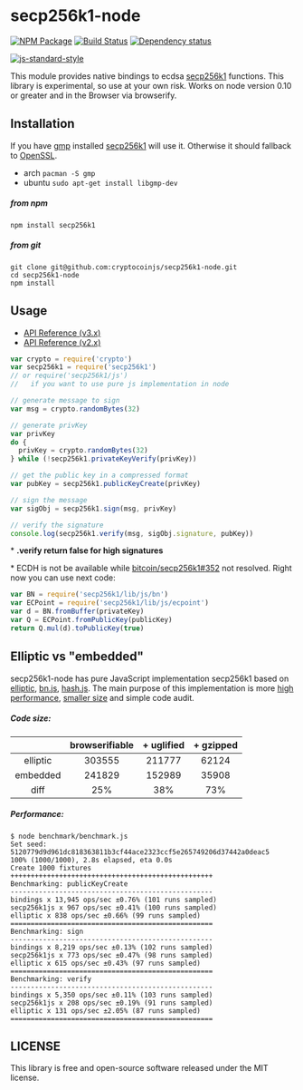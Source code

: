 # secp256k1-node

[![NPM Package](https://img.shields.io/npm/v/secp256k1.svg?style=flat-square)](https://www.npmjs.org/package/secp256k1)
[![Build Status](https://img.shields.io/travis/cryptocoinjs/secp256k1-node.svg?branch=master&style=flat-square)](https://travis-ci.org/cryptocoinjs/secp256k1-node)
[![Dependency status](https://img.shields.io/david/cryptocoinjs/secp256k1-node.svg?style=flat-square)](https://david-dm.org/cryptocoinjs/secp256k1-node#info=dependencies)

[![js-standard-style](https://cdn.rawgit.com/feross/standard/master/badge.svg)](https://github.com/feross/standard)

This module provides native bindings to ecdsa [secp256k1](https://github.com/bitcoin/secp256k1) functions.
This library is experimental, so use at your own risk. Works on node version 0.10 or greater and in the Browser via browserify.

## Installation

If you have [gmp](https://gmplib.org/) installed [secp256k1](https://github.com/bitcoin/secp256k1) will use it. Otherwise it should fallback to [OpenSSL](https://www.openssl.org/).
* arch `pacman -S gmp`
* ubuntu `sudo apt-get install libgmp-dev`

##### from npm

`npm install secp256k1`

##### from git

```
git clone git@github.com:cryptocoinjs/secp256k1-node.git
cd secp256k1-node
npm install
```

## Usage

* [API Reference (v3.x)](blob/master/API.md)
* [API Reference (v2.x)](blob/v2.x/API.md)

```js
var crypto = require('crypto')
var secp256k1 = require('secp256k1')
// or require('secp256k1/js')
//   if you want to use pure js implementation in node

// generate message to sign
var msg = crypto.randomBytes(32)

// generate privKey
var privKey
do {
  privKey = crypto.randomBytes(32)
} while (!secp256k1.privateKeyVerify(privKey))

// get the public key in a compressed format
var pubKey = secp256k1.publicKeyCreate(privKey)

// sign the message
var sigObj = secp256k1.sign(msg, privKey)

// verify the signature
console.log(secp256k1.verify(msg, sigObj.signature, pubKey))
```

\* **.verify return false for high signatures**

\* ECDH is not be available while [bitcoin/secp256k1#352](https://github.com/bitcoin/secp256k1/issues/352) not resolved. Right now you can use next code:
```js
var BN = require('secp256k1/lib/js/bn')
var ECPoint = require('secp256k1/lib/js/ecpoint')
var d = BN.fromBuffer(privateKey)
var Q = ECPoint.fromPublicKey(publicKey)
return Q.mul(d).toPublicKey(true)
```

## Elliptic vs "embedded"

secp256k1-node has pure JavaScript implementation secp256k1 based on [elliptic](http://github.com/indutny/elliptic), [bn.js](http://github.com/indutny/bn.js), [hash.js](http://github.com/indutny/hash.js).
The main purpose of this implementation is more [high performance](#performance), [smaller size](#code-size) and simple code audit.

##### Code size:
|        | browserifiable | + uglified | + gzipped |
|:------:|:--------------:|:----------:|:---------:|
|elliptic|303555          |211777      |62124      |
|embedded|241829          |152989      |35908      |
|diff    |25%             |38%         |73%        |

##### Performance:
```
$ node benchmark/benchmark.js
Set seed: 5120779d9d961dc818363811b3cf44ace2323ccf5e265749206d37442a0deac5
100% (1000/1000), 2.8s elapsed, eta 0.0s
Create 1000 fixtures
++++++++++++++++++++++++++++++++++++++++++++++++++
Benchmarking: publicKeyCreate
--------------------------------------------------
bindings x 13,945 ops/sec ±0.76% (101 runs sampled)
secp256k1js x 967 ops/sec ±0.41% (100 runs sampled)
elliptic x 838 ops/sec ±0.66% (99 runs sampled)
==================================================
Benchmarking: sign
--------------------------------------------------
bindings x 8,219 ops/sec ±0.13% (102 runs sampled)
secp256k1js x 773 ops/sec ±0.47% (98 runs sampled)
elliptic x 615 ops/sec ±0.43% (97 runs sampled)
==================================================
Benchmarking: verify
--------------------------------------------------
bindings x 5,350 ops/sec ±0.11% (103 runs sampled)
secp256k1js x 208 ops/sec ±0.19% (91 runs sampled)
elliptic x 131 ops/sec ±2.05% (87 runs sampled)
==================================================
```

## LICENSE

This library is free and open-source software released under the MIT license.
